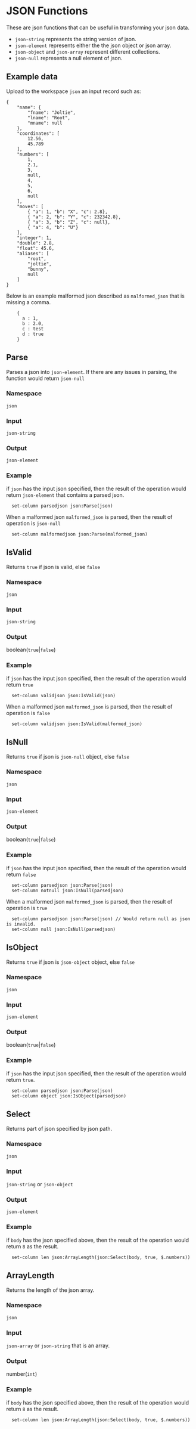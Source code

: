 # JSON Functions

These are json functions that can be useful in transforming your json data.

 - `json-string` represents the string version of json.
 - `json-element` represents either the
the json object or json array.
 - `json-object` and `json-array` represent different collections.
 - `json-null` represents a null element of json.

## Example data

Upload to the workspace `json` an input record such as:
```
{
    "name": {
        "fname": "Joltie",
        "lname": "Root",
        "mname": null
    },
    "coordinates": [
        12.56,
        45.789
    ],
    "numbers": [
        1,
        2.1,
        3,
        null,
        4,
        5,
        6,
        null
    ],
    "moves": [
        { "a": 1, "b": "X", "c": 2.8},
        { "a": 2, "b": "Y", "c": 232342.8},
        { "a": 3, "b": "Z", "c": null},
        { "a": 4, "b": "U"}
    ],
    "integer": 1,
    "double": 2.8,
    "float": 45.6,
    "aliases": [
        "root",
        "joltie",
        "bunny",
        null
    ]
}
```

Below is an example malformed json described as `malformed_json` that is missing a comma.

```
    {
      a : 1,
      b : 2.0,
      c : test
      d : true
    }
```

## Parse
Parses a json into `json-element`. If there are any issues in parsing, the function would return
`json-null`

### Namespace
`json`

### Input
`json-string`

### Output
`json-element`

### Example

if `json` has the input json specified, then the result of the operation would return `json-element`
that contains a parsed json.

```
  set-column parsedjson json:Parse(json)
```

When a malformed json `malformed_json` is parsed, then the result of operation is `json-null`

```
  set-column malformedjson json:Parse(malformed_json)
```

## IsValid
Returns `true` if json is valid, else `false`

### Namespace
`json`

### Input
`json-string`

### Output
boolean(`true`|`false`)

### Example

if `json` has the input json specified, then the result of the operation would return `true`

```
  set-column validjson json:IsValid(json)
```

When a malformed json `malformed_json` is parsed, then the result of operation is `false`

```
  set-column validjson json:IsValid(malformed_json)
```

## IsNull
Returns `true` if json is `json-null` object, else `false`

### Namespace
`json`

### Input
`json-element`

### Output
boolean(`true`|`false`)

### Example

if `json` has the input json specified, then the result of the operation would return `false`

```
  set-column parsedjson json:Parse(json)
  set-column notnull json:IsNull(parsedjson)
```

When a malformed json `malformed_json` is parsed, then the result of operation is `true`

```
  set-column parsedjson json:Parse(json) // Would return null as json is invalid.
  set-column null json:IsNull(parsedjson)
```

## IsObject
Returns `true` if json is `json-object` object, else `false`

### Namespace
`json`

### Input
`json-element`

### Output
boolean(`true`|`false`)

### Example

if `json` has the input json specified, then the result of the operation would return `true`.

```
  set-column parsedjson json:Parse(json)
  set-column object json:IsObject(parsedjson)
```

## Select
Returns part of json specified by json path.

### Namespace
`json`

### Input
`json-string` or `json-object`

### Output
`json-element`

### Example

if `body` has the json specified above, then the result of the operation would return `8`
as the result.

```
  set-column len json:ArrayLength(json:Select(body, true, $.numbers))
```

## ArrayLength
Returns the length of the json array.

### Namespace
`json`

### Input
`json-array` or `json-string` that is an array.

### Output
number(`int`)

### Example

if `body` has the json specified above, then the result of the operation would return `8`
as the result.

```
  set-column len json:ArrayLength(json:Select(body, true, $.numbers))
```

